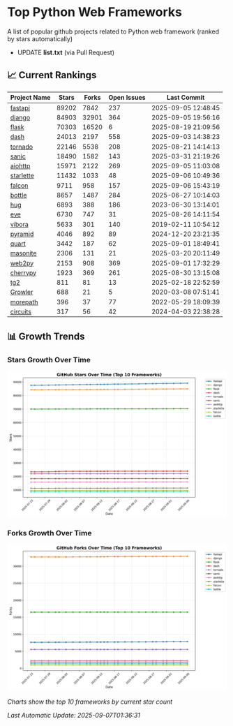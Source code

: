 # Top Python Web Frameworks
A list of popular github projects related to Python web framework (ranked by stars automatically)

* UPDATE **list.txt** (via Pull Request)

## 📈 Current Rankings

| Project Name | Stars | Forks | Open Issues | Last Commit |
| ------------ | ----- | ----- | ----------- | ----------- |
| [fastapi](https://github.com/fastapi/fastapi) | 89202 | 7842 | 237 | 2025-09-05 12:48:45 |
| [django](https://github.com/django/django) | 84903 | 32901 | 364 | 2025-09-05 19:56:16 |
| [flask](https://github.com/pallets/flask) | 70303 | 16520 | 6 | 2025-08-19 21:09:56 |
| [dash](https://github.com/plotly/dash) | 24013 | 2197 | 558 | 2025-09-03 14:38:23 |
| [tornado](https://github.com/tornadoweb/tornado) | 22146 | 5538 | 208 | 2025-08-21 14:14:13 |
| [sanic](https://github.com/sanic-org/sanic) | 18490 | 1582 | 143 | 2025-03-31 21:19:26 |
| [aiohttp](https://github.com/aio-libs/aiohttp) | 15971 | 2122 | 269 | 2025-09-05 11:03:08 |
| [starlette](https://github.com/Kludex/starlette) | 11432 | 1033 | 48 | 2025-09-06 10:49:36 |
| [falcon](https://github.com/falconry/falcon) | 9711 | 958 | 157 | 2025-09-06 15:43:19 |
| [bottle](https://github.com/bottlepy/bottle) | 8657 | 1487 | 284 | 2025-06-27 10:14:03 |
| [hug](https://github.com/hugapi/hug) | 6893 | 388 | 186 | 2023-06-30 13:14:01 |
| [eve](https://github.com/pyeve/eve) | 6730 | 747 | 31 | 2025-08-26 14:11:54 |
| [vibora](https://github.com/vibora-io/vibora) | 5633 | 301 | 140 | 2019-02-11 10:54:12 |
| [pyramid](https://github.com/Pylons/pyramid) | 4046 | 892 | 89 | 2024-12-20 23:21:35 |
| [quart](https://github.com/pallets/quart) | 3442 | 187 | 62 | 2025-09-01 18:49:41 |
| [masonite](https://github.com/MasoniteFramework/masonite) | 2306 | 131 | 21 | 2025-03-20 20:11:49 |
| [web2py](https://github.com/web2py/web2py) | 2153 | 908 | 369 | 2025-09-01 17:32:29 |
| [cherrypy](https://github.com/cherrypy/cherrypy) | 1923 | 369 | 261 | 2025-08-30 13:15:08 |
| [tg2](https://github.com/TurboGears/tg2) | 811 | 81 | 13 | 2025-02-18 22:52:59 |
| [Growler](https://github.com/pyGrowler/Growler) | 688 | 21 | 5 | 2020-03-08 07:51:41 |
| [morepath](https://github.com/morepath/morepath) | 396 | 37 | 77 | 2022-05-29 18:09:39 |
| [circuits](https://github.com/circuits/circuits) | 317 | 56 | 42 | 2024-04-03 22:38:28 |

## 📊 Growth Trends

### Stars Growth Over Time
![Stars Chart](charts/stars_chart.jpg)

### Forks Growth Over Time
![Forks Chart](charts/forks_chart.jpg)

*Charts show the top 10 frameworks by current star count*


*Last Automatic Update: 2025-09-07T01:36:31*